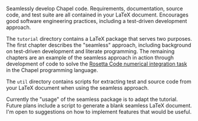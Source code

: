 Seamlessly develop Chapel code. Requirements, documentation, source code, 
and test suite are all contained in your LaTeX document. Encourages 
good software engineering practices, including a test-driven
development approach.

The `tutorial` directory contains a LaTeX package that serves two
purposes. The first chapter describes the "seamless" approach, including background
on test-driven development and literate programming. The remaining chapters are
an example of the seamless approach in action through development of code to solve the
[Rosetta Code numerical integration task](http://rosettacode.org/wiki/Numerical_integration)
in the Chapel programming language.

The `util` directory contains scripts for extracting test and source code from
your LaTeX document when using the seamless approach.

Currently the "usage" of the seamless package is to adapt the tutorial. Future plans
include a script to generate a blank seamless LaTeX document. I'm open to suggestions
on how to implement features that would be useful.
